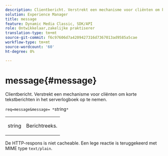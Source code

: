 ```yaml
---
description: Clientbericht. Verstrekt een mechanisme voor cliënten om korte tekstberichten in het serverlogboek op te nemen.
solution: Experience Manager
title: message
feature: Dynamic Media Classic, SDK/API
role: Ontwikkelaar,zakelijke praktiserer
translation-type: tm+mt
source-git-commit: f6c97606d7a4209427316d7367013ad9585a5cae
workflow-type: tm+mt
source-wordcount: '60'
ht-degree: 0%

---
```



# message{#message}

Clientbericht. Verstrekt een mechanisme voor cliënten om korte tekstberichten in het serverlogboek op te nemen.

`req=message&message= *`string`*`

<table id="simpletable_9AF29AA336C4447BBC2FD4A7D43ED91B"> 
 <tr class="strow"> 
  <td class="stentry"> <p><span class="varname"> string</span> </p> </td> 
  <td class="stentry"> <p>Berichtreeks. </p></td> 
 </tr> 
</table>

De HTTP-respons is niet cacheable. Een lege reactie is teruggekeerd met MIME type `text/plain`.
